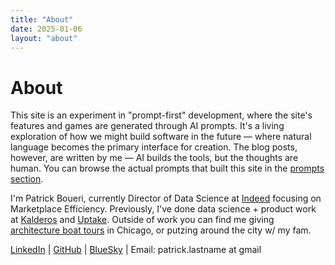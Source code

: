 ```yaml
---
title: "About"
date: 2025-01-06
layout: "about"
---
```


# About

This site is an experiment in "prompt-first" development, where the site's features and games are generated through AI prompts. It's a living exploration of how we might build software in the future — where natural language becomes the primary interface for creation. The blog posts, however, are written by me — AI builds the tools, but the thoughts are human. You can browse the actual prompts that built this site in the [prompts section](/prompts/).

I'm Patrick Boueri, currently Director of Data Science at [Indeed](https://www.indeed.com) focusing on Marketplace Efficiency. Previously, I've done data science + product work at [Kalderos](https://www.kalderos.com) and [Uptake](https://www.uptake.com). Outside of work you can find me giving [architecture boat tours](https://www.architecture.org/tours/detail/chicago-architecture-foundation-center-river-cruise-aboard-chicagos-first-lady-cruises/) in Chicago, or putzing around the city w/ my fam. 

[LinkedIn](https://www.linkedin.com/in/patrick-boueri-b1788063/) | [GitHub](https://github.com/pboueri) | [BlueSky](https://bsky.app/profile/patrick-boueri.bsky.social) | Email: patrick.lastname at gmail